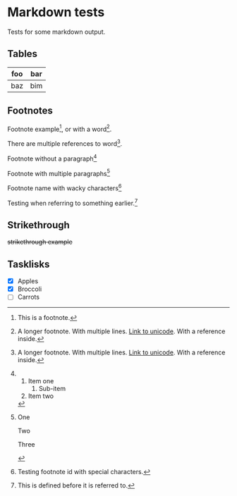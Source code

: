 # Markdown tests

Tests for some markdown output.

## Tables

| foo | bar |
| --- | --- |
| baz | bim |

## Footnotes

Footnote example[^1], or with a word[^word].

[^1]: This is a footnote.

[^word]: A longer footnote.
    With multiple lines. [Link to unicode](unicode.md).
    With a reference inside.[^1]

There are multiple references to word[^word].

Footnote without a paragraph[^para]

[^para]:
    1. Item one
       1. Sub-item
    2. Item two

Footnote with multiple paragraphs[^multiple]

[^define-before-use]: This is defined before it is referred to.

<!-- Using <p> tags to work around rustdoc issue, this should move to a separate book.
     https://github.com/rust-lang/rust/issues/139064
-->
[^multiple]: <p>One</p><p>Two</p><p>Three</p>

[^unused]: This footnote is defined by not used.

Footnote name with wacky characters[^"wacky"]

[^"wacky"]: Testing footnote id with special characters.

Testing when referring to something earlier.[^define-before-use]

## Strikethrough

~~strikethrough example~~

## Tasklisks

- [X] Apples
- [X] Broccoli
- [ ] Carrots
